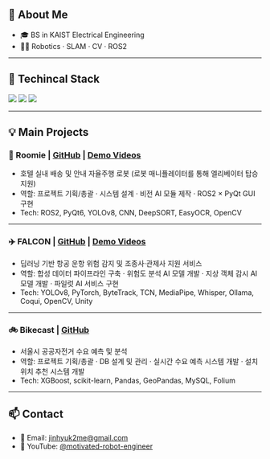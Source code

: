 <!-- About -->
## 👋 About Me
- 🎓 BS in KAIST Electrical Engineering
- 👨‍💻 Robotics · SLAM · CV · ROS2

---

## 🚀 Techincal Stack
<p align="left">
  <img src="https://img.shields.io/badge/ROS2-22314E?style=for-the-badge&logo=ros&logoColor=white"/>
  <img src="https://img.shields.io/badge/Python-3776AB?style=for-the-badge&logo=python&logoColor=white"/>
  <img src="https://img.shields.io/badge/C++-00599C?style=for-the-badge&logo=cplusplus&logoColor=white"/>
</p>

---

## 💡 Main Projects

### 🏨 Roomie | [GitHub](https://github.com/jinhyuk2me/Roomie) | [Demo Videos](https://www.youtube.com/playlist?list=PLeVDEKHes6sHO5c1vp_Hu00HwNrdS69pk)
- 호텔 실내 배송 및 안내 자율주행 로봇 (로봇 매니퓰레이터를 통해 엘리베이터 탑승 지원)
- 역할: 프로젝트 기획/총괄 · 시스템 설계 · 비전 AI 모듈 제작 · ROS2 × PyQt GUI 구현  
- Tech: ROS2, PyQt6, YOLOv8, CNN, DeepSORT, EasyOCR, OpenCV  

---

### ✈️ FALCON | [GitHub](https://github.com/jinhyuk2me/FALCON) | [Demo Videos](https://www.youtube.com/playlist?list=PLCGG9KRfKwMmQqXvp43pChNMyyLSyjHp9)
- 딥러닝 기반 항공 운항 위험 감지 및 조종사·관제사 지원 서비스  
- 역할: 합성 데이터 파이프라인 구축 · 위험도 분석 AI 모델 개발 · 지상 객체 감시 AI 모델 개발 · 파일럿 AI 서비스 구현  
- Tech: YOLOv8, PyTorch, ByteTrack, TCN, MediaPipe, Whisper, Ollama, Coqui, OpenCV, Unity  

---

### 🚲 Bikecast | [GitHub](https://github.com/jinhyuk2me/Bikecast)
- 서울시 공공자전거 수요 예측 및 분석  
- 역할: 프로젝트 기획/총괄 · DB 설계 및 관리 · 실시간 수요 예측 시스템 개발 · 설치 위치 추천 시스템 개발  
- Tech: XGBoost, scikit-learn, Pandas, GeoPandas, MySQL, Folium  

---

## 📫 Contact
- 📧 Email: [jinhyuk2me@gmail.com](mailto:jinhyuk2me@gmail.com)  
- 🎥 YouTube: [@motivated-robot-engineer](https://www.youtube.com/@motivated-robot-engineer)  
